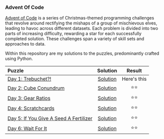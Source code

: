 ### Advent Of Code

[Advent of Code](https://adventofcode.com/) is a series of Christmas-themed programming challenges that revolve around rectifying the mishaps of a group of mischievous elves, leading to havoc across different datasets. Each problem is divided into two parts of increasing difficulty, rewarding a star for each successfully completed solution. These challenges span a variety of skill sets and approaches to data.

Within this repository are my solutions to the puzzles, predominantly crafted using Python. 

| Puzzle      | Solution | Result|
| :---        |    :----:   |   :----:    |
| [Day 1: Trebuchet?!](https://adventofcode.com/2023/day/1) | [Solution](https://github.com/Fordcois/AdventOfCode/tree/main/Day01) | Here's this   |
| [Day 2: Cube Conundrum](https://adventofcode.com/2023/day/2) | [Solution](https://github.com/Fordcois/AdventOfCode/tree/main/Day02) | ⭐️⭐️ |
| [Day 3: Gear Ratios](https://adventofcode.com/2023/day/3) | [Solution](https://github.com/Fordcois/AdventOfCode/tree/main/Day03) | ⭐️⭐️ |
| [Day 4: Scratchcards](https://adventofcode.com/2023/day/4) | [Solution](https://github.com/Fordcois/AdventOfCode/tree/main/Day04) | ⭐️⭐️ |
| [Day 5: If You Give A Seed A Fertilizer](https://adventofcode.com/2023/day/5) | [Solution](https://github.com/Fordcois/AdventOfCode/tree/main/Day05) | ⭐️⭐️ |
| [Day 6: Wait For It ](https://adventofcode.com/2023/day/6) | [Solution](https://github.com/Fordcois/AdventOfCode/tree/main/Day06) | ⭐️⭐️ |